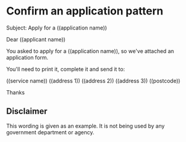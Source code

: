 # Confirm an application pattern

Subject: Apply for a ((application name))   

Dear ((applicant name))

You asked to apply for a ((application name)), so we've attached an application form.

You'll need to print it, complete it and send it to:

((service name))
((address 1))
((address 2))
((address 3))
((postcode))

Thanks

## Disclaimer

This wording is given as an example. It is not being used by any government department or agency.
